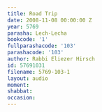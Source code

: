 ```yaml
---
title: Road Trip
date: 2008-11-08 00:00:00 Z
year: 5769
parasha: Lech-Lecha
bookcode: '1'
fullparashacode: '103'
parashacode: '103'
author: Rabbi Eliezer Hirsch
id: 57691031
filename: 5769-103-1
layout: audio
moment: 
shabbat: 
occasion: 
---
```


